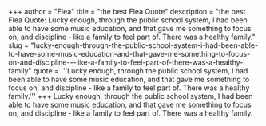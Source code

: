 +++
author = "Flea"
title = "the best Flea Quote"
description = "the best Flea Quote: Lucky enough, through the public school system, I had been able to have some music education, and that gave me something to focus on, and discipline - like a family to feel part of. There was a healthy family."
slug = "lucky-enough-through-the-public-school-system-i-had-been-able-to-have-some-music-education-and-that-gave-me-something-to-focus-on-and-discipline---like-a-family-to-feel-part-of-there-was-a-healthy-family"
quote = '''Lucky enough, through the public school system, I had been able to have some music education, and that gave me something to focus on, and discipline - like a family to feel part of. There was a healthy family.'''
+++
Lucky enough, through the public school system, I had been able to have some music education, and that gave me something to focus on, and discipline - like a family to feel part of. There was a healthy family.
